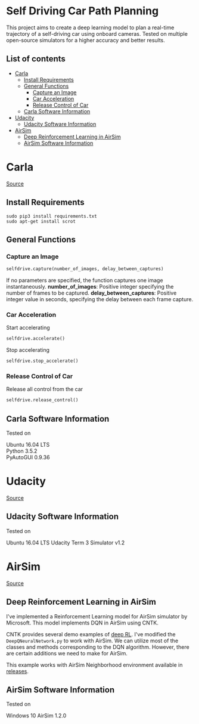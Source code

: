 # Self Driving Car Path Planning
This project aims to create a deep learning model to plan a real-time trajectory of a self-driving car using onboard cameras. Tested on multiple open-source simulators for a higher accuracy and better results.

## List of contents
- [Carla](#carla)
    - [Install Requirements](#install-requirements)
    - [General Functions](#general-functions)
        - [Capture an Image](#capture-an-image)
        - [Car Acceleration](#car-acceleration)
        - [Release Control of Car](#release-control-of-car)
    - [Carla Software Information](#carla-software-information)
- [Udacity](#udacity)
    - [Udacity Software Information](#Udacity-Software-Information)
- [AirSim](#airsim)
    - [Deep Reinforcement Learning in AirSim](#deep-reinforcement-learning-in-airsim)
    - [AirSim Software Information](#airsim-software-information)

# Carla
[Source](https://github.com/carla-simulator/carla)

## Install Requirements
```shell
sudo pip3 install requirements.txt
sudo apt-get install scrot
```

## General Functions

### Capture an Image
```python
selfdrive.capture(number_of_images, delay_between_captures)
```
If no parameters are specified, the function captures one image instantaneously.
**number_of_images**: Positive integer specifying the number of frames to be captured.
**delay_between_captures**: Positive integer value in seconds, specifying the delay between each frame capture.

### Car Acceleration
Start accelerating
```python
selfdrive.accelerate()
```
Stop accelerating
```python
selfdrive.stop_accelerate()
```

### Release Control of Car
Release all control from the car
```python
selfdrive.release_control()
```

## Carla Software Information
Tested on  

Ubuntu 16.04 LTS  
Python 3.5.2  
PyAutoGUI 0.9.36

# Udacity
[Source](https://github.com/udacity/self-driving-car-sim)

## Udacity Software Information
Tested on

Ubuntu 16.04 LTS
Udacity Term 3 Simulator v1.2

# AirSim
[Source]()

## Deep Reinforcement Learning in AirSim
I've implemented a Reinforcement Learning model for AirSim simulator by Microsoft. This model implements DQN in AirSim using CNTK.

CNTK provides several demo examples of [deep RL](https://github.com/Microsoft/CNTK/tree/master/Examples/ReinforcementLearning). I've modified the `DeepQNeuralNetwork.py` to work with AirSim. We can utilize most of the classes and methods corresponding to the DQN algorithm. However, there are certain additions we need to make for AirSim.

This example works with AirSim Neighborhood environment available in [releases](https://github.com/Microsoft/AirSim/releases).

## AirSim Software Information
Tested on

Windows 10
AirSim 1.2.0